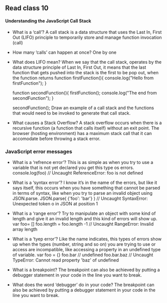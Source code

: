## Read class 10


#### Understanding the JavaScript Call Stack


- What is a ‘call’?
A call stack is a data structure that uses the Last In, First Out (LIFO) principle to temporarily store and manage function invocation (call)

- How many ‘calls’ can happen at once?
One by one


- What does LIFO mean?
When we say that the call stack, operates by the data structure principle of Last In, First Out, it means that the last function that gets pushed into the stack is the first to be pop out, when the function returns
    function firstFunction(){
  console.log("Hello from firstFunction");
}

    function secondFunction(){
  firstFunction();
  console.log("The end from secondFunction");
}

    secondFunction();
Draw an example of a call stack and the functions that would need to be invoked to generate that call stack.


- What causes a Stack Overflow?
A stack overflow occurs when there is a recursive function (a function that calls itself) without an exit point. The browser (hosting environment) has a maximum stack call that it can accomodate before throwing a stack error.

### JavaScript error messages

- What is a ‘refrence error’?
This is as simple as when you try to use a variable that is not yet declared you get this type os errors.
console.log(foo) // Uncaught ReferenceError: foo is not defined

- What is a ‘syntax error’?
I know it’s in the name of the errors, but like it says itself, this occurs when you have something that cannot be parsed in terms of syntax, like when you try to parse an invalid object using JSON.parse.
JSON.parse( {'foo': 'bar'} ) // Uncaught SyntaxError: Unexpected token o in JSON at position 1

- What is a ‘range error’?
Try to manipulate an object with some kind of length and give it an invalid length and this kind of errors will show up.
var foo= []
foo.length = foo.length -1 // Uncaught RangeError: Invalid array length

- What is a ‘tyep error’?
Like the name indicates, this types of errors show up when the types (number, string and so on) you are trying to use or access are incompatible, like accessing a property in an undefined type of variable.
var foo = {}
foo.bar // undefined
foo.bar.baz // Uncaught TypeError: Cannot read property 'baz' of undefined

- What is a breakpoint?
The breakpoint can also be achieved by putting a debugger statement in your code in the line you want to break.


- What does the word ‘debugger’ do in your code?
The breakpoint can also be achieved by putting a debugger statement in your code in the line you want to break.
